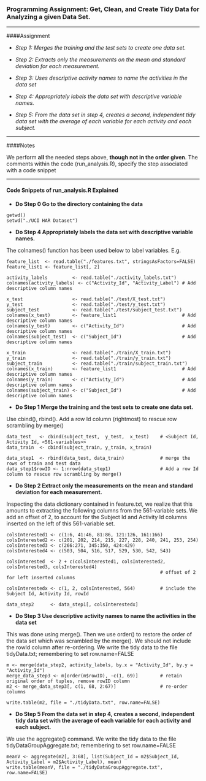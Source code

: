 ### Programming Assignment: Get, Clean, and Create Tidy Data for Analyzing a given Data Set. 

---

####Assignment 

* *Step 1: Merges the training and the test sets to create one data set.*

* *Step 2: Extracts only the measurements on the mean and standard deviation for each measurement.* 

* *Step 3: Uses descriptive activity names to name the activities in the data set*

* *Step 4: Appropriately labels the data set with descriptive variable names.* 

* *Step 5: From the data set in step 4, creates a second, independent tidy data set with the average of each variable for each activity and each subject.*

---

####Notes

We perform **all** the needed steps above, **though not in the order given**. The comments within the code (run_analysis.R), specify the step associated with a code snippet

---

#### Code Snippets of run_analysis.R Explained

* **Do Step 0 Go to the directory containing the data**
```
getwd()
setwd("./UCI HAR Dataset")
```

* **Do Step 4 Appropriately labels the data set with descriptive variable names.** 

The colnames() function has been used below to label variables. E.g.
```
feature_list  <- read.table("./features.txt", stringsAsFactors=FALSE)
feature_list1 <- feature_list[, 2]

activity_labels         <- read.table("./activity_labels.txt")
colnames(activity_labels) <- c("Activity_Id", "Activity_Label") # Add descriptive column names

x_test                  <- read.table("./test/X_test.txt")
y_test                  <- read.table("./test/y_test.txt")
subject_test            <- read.table("./test/subject_test.txt")
colnames(x_test)        <- feature_list1                        # Add descriptive column names
colnames(y_test)        <- c("Activity_Id")                     # Add descriptive column names
colnames(subject_test)  <- c("Subject_Id")                      # Add descriptive column names

x_train                 <- read.table("./train/X_train.txt")
y_train                 <- read.table("./train/y_train.txt")
subject_train           <- read.table("./train/subject_train.txt")
colnames(x_train)       <- feature_list1                        # Add descriptive column names
colnames(y_train)       <- c("Activity_Id")                     # Add descriptive column names
colnames(subject_train) <- c("Subject_Id")                      # Add descriptive column names
```

* **Do Step 1 Merge the training and the test sets to create one data set.** 

Use cbind(), rbind(). Add a row Id column (rightmost) to rescue row scrambling by merge()
```
data_test   <- cbind(subject_test,  y_test,  x_test)    # <Subject Id, Activity Id, <561-variables>>
data_train  <- cbind(subject_train, y_train, x_train)

data_step1  <- rbind(data_test, data_train)             # merge the rows of train and test data
data_step1$rowID <- 1:nrow(data_step1)                  # Add a row Id column to rescue row scrambling by merge()
```

* **Do Step 2 Extract only the measurements on the mean and standard deviation for each measurement.** 

Inspecting the data dictionary contained in feature.txt, we realize that this amounts to extracting the following columns from the 561-variable sets. We add an offset of 2, to account for the Subject Id and Activity Id columns inserted on the left of this 561-variable set.
```
colsInterested1 <- c(1:6, 41:46, 81:86, 121:126, 161:166)
colsInterested2 <- c(201, 202, 214, 215, 227, 228, 240, 241, 253, 254)
colsInterested3 <- c(266:271, 345:350, 424:429)
colsInterested4 <- c(503, 504, 516, 517, 529, 530, 542, 543)

colsInterested  <- 2 + c(colsInterested1, colsInterested2, colsInterested3, colsInterested4)
                                                        # offset of 2 for left inserted columns

colsInterestedx <- c(1, 2, colsInterested, 564)         # include the Subject Id, Activity Id, rowId

data_step2      <- data_step1[, colsInterestedx]
```

* **Do Step 3 Use descriptive activity names to name the activities in the data set** 

This was done using merge(). Then we use order() to restore the order of the data set which was scrambled by the merge().
We should not include the rowId column after re-ordering.
We write the tidy data to the file tidyData.txt; remembering to set row.name=FALSE
```
m <- merge(data_step2, activity_labels, by.x = "Activity_Id", by.y = "Activity_Id")
merge_data_step3 <- m[order(m$rowID), -c(1, 69)]        # retain original order of tuples, remove rowID column
m2 <- merge_data_step3[, c(1, 68, 2:67)]                # re-order columns

write.table(m2, file = "./tidyData.txt", row.name=FALSE)
```

* **Do Step 5 From the data set in step 4, creates a second, independent tidy data set with the average of each variable for each activity and each subject.**

We use the aggregate() command. 
We write the tidy data to the file tidyDataGroupAggregate.txt; remembering to set row.name=FALSE
```
meanV <- aggregate(m2[, 3:68], list(Subject_Id = m2$Subject_Id, Activity_Label = m2$Activity_Label), mean)
write.table(meanV, file = "./tidyDataGroupAggregate.txt", row.name=FALSE)
```
